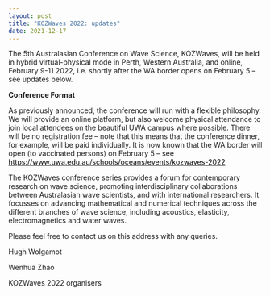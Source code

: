 ```yaml
---
layout: post
title: "KOZWaves 2022: updates"
date: 2021-12-17
---
```

 
<p> 
The 5th Australasian Conference on Wave Science, KOZWaves, will be held in hybrid virtual-physical mode in Perth, Western Australia, and online, February 9-11 2022, i.e. shortly after the WA border opens on February 5 – see updates below.
</p>
 
<p><b>Conference Format</b></p>
<p>
As previously announced, the conference will run with a flexible philosophy.  We will provide an online platform, but also welcome physical attendance to join local attendees on the beautiful UWA campus where possible.  There will be no registration fee – note that this means that the conference dinner, for example, will be paid individually.  It is now known that the WA border will open (to vaccinated persons) on February 5 – see 
<a href=“https://www.wa.gov.au/government/announcements/wa-proceed-safe-transition-plan-february-5-2022” style="color: black; text-decoration: underline;”> https://www.wa.gov.au/government/announcements/wa-proceed-safe-transition-plan-february-5-2022</a>.  
Further, according to the details available at present, there will be no capacity limits on our venue or requirement to wear masks at the conference.  There are requirements around testing which differ for domestic and international travellers.
</p>

<p><b>Conference website</b></p>
<p>
Our conference website is now live: <a href="https://www.uwa.edu.au/schools/oceans/events/kozwaves-2022" style="color: black; text-decoration: underline;">https://www.uwa.edu.au/schools/oceans/events/kozwaves-2022</a>
</p>

<p>The KOZWaves conference series provides a forum for contemporary research on wave science, promoting interdisciplinary collaborations between Australasian wave scientists, and with international researchers. It focusses on advancing mathematical and numerical techniques across the different branches of wave science, including acoustics, elasticity, electromagnetics and water waves.
</p>

<p>Please feel free to contact us on this address with any queries.
</p> 

<p>Hugh Wolgamot
</p>
<p>Wenhua Zhao
</p>

<p>KOZWaves 2022 organisers</p>

